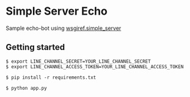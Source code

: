 # Simple Server Echo

Sample echo-bot using [wsgiref.simple_server](https://docs.python.org/3/library/wsgiref.html)

## Getting started

```
$ export LINE_CHANNEL_SECRET=YOUR_LINE_CHANNEL_SECRET
$ export LINE_CHANNEL_ACCESS_TOKEN=YOUR_LINE_CHANNEL_ACCESS_TOKEN

$ pip install -r requirements.txt

$ python app.py

